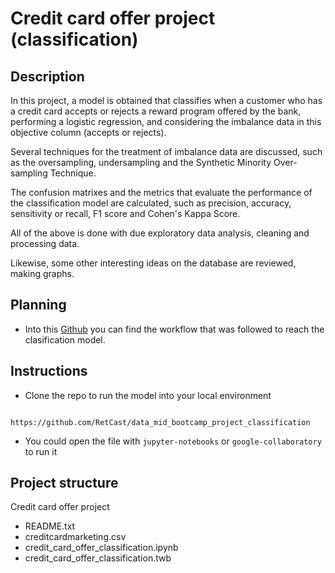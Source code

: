 # Credit card offer project (classification)

## Description
In this project, a model is obtained that classifies when a customer who has a credit card accepts or rejects a reward program offered by the bank, performing a logistic regression, and considering the imbalance data in this objective column (accepts or rejects).

Several techniques for the treatment of imbalance data are discussed, such as the oversampling, undersampling and the Synthetic Minority Over-sampling Technique. 

The confusion matrixes and the metrics that evaluate the performance of the classification model are calculated, such as precision, accuracy, sensitivity or recall, F1 score and Cohen's Kappa Score.

All of the above is done with due exploratory data analysis, cleaning and processing data.

Likewise, some other interesting ideas on the database are reviewed, making graphs.

## Planning

- Into this [Github](https://github.com/users/RetCast/projects/1) you can find the workflow that was followed to reach the clasification model.

## Instructions

- Clone the repo to run the model into your local environment
```
    https://github.com/RetCast/data_mid_bootcamp_project_classification
 ```
- You could open the file with `jupyter-notebooks` or `google-collaboratory` to run it

## Project structure

Credit card offer project
* README.txt
* creditcardmarketing.csv
* credit_card_offer_classification.ipynb
* credit_card_offer_classification.twb
